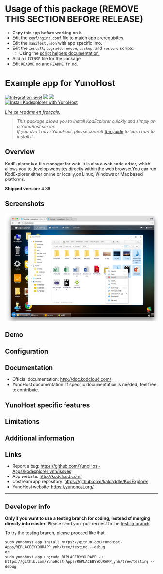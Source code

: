 # Usage of this package (REMOVE THIS SECTION BEFORE RELEASE)
- Copy this app before working on it.
- Edit the `conf/nginx.conf` file to match app prerequisites.
- Edit the `manifest.json` with app specific info.
- Edit the `install`, `upgrade`, `remove`, `backup`, and `restore` scripts.
  - Using the [script helpers documentation.](https://yunohost.org/#/packaging_apps_helpers)
- Add a `LICENSE` file for the package.
- Edit `README.md` and `README_fr.md`.

# Example app for YunoHost

[![Integration level](https://dash.yunohost.org/integration/kodexplorer.svg)](https://dash.yunohost.org/appci/app/kodexplorer) ![](https://ci-apps.yunohost.org/ci/badges/kodexplorer.status.svg) ![](https://ci-apps.yunohost.org/ci/badges/kodexplorer.maintain.svg)  
[![Install Kodexplorer with YunoHost](https://install-app.yunohost.org/install-with-yunohost.png)](https://install-app.yunohost.org/?app=kodexplorer)

*[Lire ce readme en français.](./README_fr.md)*

> *This package allows you to install KodExplorer quickly and simply on a YunoHost server.  
If you don't have YunoHost, please consult [the guide](https://yunohost.org/#/install) to learn how to install it.*

## Overview
KodExplorer is a file manager for web. It is also a web code editor, which allows you to develop websites directly within the web browser.You can run KodExplorer either online or locally,on Linux, Windows or Mac based platforms.

**Shipped version:** 4.39

## Screenshots

![](https://raw.githubusercontent.com/kalcaddle/static/master/images/kod/common2.png)

## Demo


## Configuration


## Documentation

 * Official documentation: <http://doc.kodcloud.com/>
 * YunoHost documentation: If specific documentation is needed, feel free to contribute.

## YunoHost specific features


## Limitations


## Additional information


## Links

 * Report a bug: https://github.com/YunoHost-Apps/kodexplorer_ynh/issues
 * App website: http://kodcloud.com/
 * Upstream app repository: https://github.com/kalcaddle/KodExplorer
 * YunoHost website: https://yunohost.org/

---

Developer info
----------------

**Only if you want to use a testing branch for coding, instead of merging directly into master.**
Please send your pull request to the [testing branch](https://github.com/YunoHost-Apps/kodexplorer_ynh/tree/testing).

To try the testing branch, please proceed like that.
```
sudo yunohost app install https://github.com/YunoHost-Apps/REPLACEBYYOURAPP_ynh/tree/testing --debug
or
sudo yunohost app upgrade REPLACEBYYOURAPP -u https://github.com/YunoHost-Apps/REPLACEBYYOURAPP_ynh/tree/testing --debug
```
